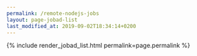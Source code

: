 ```yaml
---
permalink: /remote-nodejs-jobs
layout: page-jobad-list
last_modified_at: 2019-09-02T18:34:14+0200
---
```

{% include render_jobad_list.html permalink=page.permalink %}
